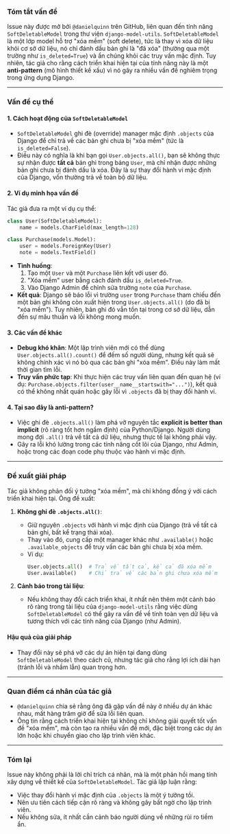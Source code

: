 
### **Tóm tắt vấn đề**
Issue này được mở bởi `@danielquinn` trên GitHub, liên quan đến tính năng `SoftDeletableModel` trong thư viện `django-model-utils`. `SoftDeletableModel` là một lớp model hỗ trợ "xóa mềm" (soft delete), tức là thay vì xóa dữ liệu khỏi cơ sở dữ liệu, nó chỉ đánh dấu bản ghi là "đã xóa" (thường qua một trường như `is_deleted=True`) và ẩn chúng khỏi các truy vấn mặc định. Tuy nhiên, tác giả cho rằng cách triển khai hiện tại của tính năng này là một **anti-pattern** (mô hình thiết kế xấu) vì nó gây ra nhiều vấn đề nghiêm trọng trong ứng dụng Django.

---

### **Vấn đề cụ thể**
#### **1. Cách hoạt động của `SoftDeletableModel`**
- `SoftDeletableModel` ghi đè (override) manager mặc định `.objects` của Django để chỉ trả về các bản ghi chưa bị "xóa mềm" (tức là `is_deleted=False`).
- Điều này có nghĩa là khi bạn gọi `User.objects.all()`, bạn sẽ không thực sự nhận được **tất cả** bản ghi trong bảng `User`, mà chỉ nhận được những bản ghi chưa bị đánh dấu là xóa. Đây là sự thay đổi hành vi mặc định của Django, vốn thường trả về toàn bộ dữ liệu.

#### **2. Ví dụ minh họa vấn đề**
Tác giả đưa ra một ví dụ cụ thể:
```python
class User(SoftDeletableModel):
    name = models.CharField(max_length=128)

class Purchase(models.Model):
    user = models.ForeignKey(User)
    note = models.TextField()
```
- **Tình huống**:
  1. Tạo một `User` và một `Purchase` liên kết với user đó.
  2. "Xóa mềm" user bằng cách đánh dấu `is_deleted=True`.
  3. Vào Django Admin để chỉnh sửa trường `note` của `Purchase`.
- **Kết quả**: Django sẽ báo lỗi vì trường `user` trong `Purchase` tham chiếu đến một bản ghi không còn xuất hiện trong `User.objects.all()` (do đã bị "xóa mềm"). Tuy nhiên, bản ghi đó vẫn tồn tại trong cơ sở dữ liệu, dẫn đến sự mâu thuẫn và lỗi không mong muốn.

#### **3. Các vấn đề khác**
- **Debug khó khăn**: Một lập trình viên mới có thể dùng `User.objects.all().count()` để đếm số người dùng, nhưng kết quả sẽ không chính xác vì nó bỏ qua các bản ghi "xóa mềm". Điều này làm mất thời gian tìm lỗi.
- **Truy vấn phức tạp**: Khi thực hiện các truy vấn liên quan đến quan hệ (ví dụ: `Purchase.objects.filter(user__name__startswith="...")`), kết quả có thể không nhất quán hoặc gây lỗi vì `.objects` đã bị thay đổi hành vi.

#### **4. Tại sao đây là anti-pattern?**
- Việc ghi đè `.objects.all()` làm phá vỡ nguyên tắc **explicit is better than implicit** (rõ ràng tốt hơn ngầm định) của Python/Django. Người dùng mong đợi `.all()` trả về tất cả dữ liệu, nhưng thực tế lại không phải vậy.
- Gây ra lỗi khó lường trong các tính năng cốt lõi của Django, như Admin, hoặc trong các đoạn code phụ thuộc vào hành vi mặc định.

---

### **Đề xuất giải pháp**
Tác giả không phản đối ý tưởng "xóa mềm", mà chỉ không đồng ý với cách triển khai hiện tại. Ông đề xuất:
1. **Không ghi đè `.objects.all()`**:
   - Giữ nguyên `.objects` với hành vi mặc định của Django (trả về tất cả bản ghi, bất kể trạng thái xóa).
   - Thay vào đó, cung cấp một manager khác như `.available()` hoặc `.available_objects` để truy vấn các bản ghi chưa bị xóa mềm.
   - Ví dụ:
     ```python
     User.objects.all()  # Trả về tất cả, kể cả đã xóa mềm
     User.available()    # Chỉ trả về các bản ghi chưa xóa mềm
     ```

2. **Cảnh báo trong tài liệu**:
   - Nếu không thay đổi cách triển khai, ít nhất nên thêm một cảnh báo rõ ràng trong tài liệu của `django-model-utils` rằng việc dùng `SoftDeletableModel` có thể gây ra vấn đề về tính toàn vẹn dữ liệu và tương thích với các tính năng của Django (như Admin).

#### **Hậu quả của giải pháp**
- Thay đổi này sẽ phá vỡ các dự án hiện tại đang dùng `SoftDeletableModel` theo cách cũ, nhưng tác giả cho rằng lợi ích dài hạn (tránh lỗi và nhầm lẫn) quan trọng hơn.

---

### **Quan điểm cá nhân của tác giả**
- `@danielquinn` chia sẻ rằng ông đã gặp vấn đề này ở nhiều dự án khác nhau, mất hàng trăm giờ để sửa lỗi liên quan.
- Ông tin rằng cách triển khai hiện tại không chỉ không giải quyết tốt vấn đề "xóa mềm", mà còn tạo ra nhiều vấn đề mới, đặc biệt trong các dự án lớn hoặc khi chuyển giao cho lập trình viên khác.

---

### **Tóm lại**
Issue này không phải là lời chỉ trích cá nhân, mà là một phản hồi mang tính xây dựng về thiết kế của `SoftDeletableModel`. Tác giả lập luận rằng:
- Việc thay đổi hành vi mặc định của `.objects` là một ý tưởng tồi.
- Nên ưu tiên cách tiếp cận rõ ràng và không gây bất ngờ cho lập trình viên.
- Nếu không sửa, ít nhất cần cảnh báo người dùng về những rủi ro tiềm ẩn.